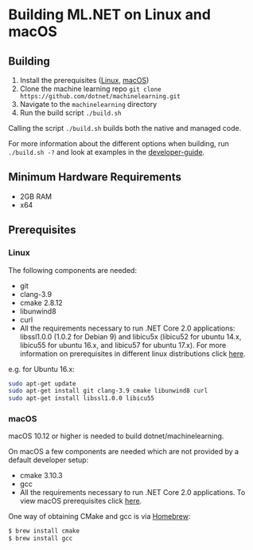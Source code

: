 Building ML.NET on Linux and macOS
==========================================
## Building

1. Install the prerequisites ([Linux](#user-content-linux), [macOS](#user-content-macos))
2. Clone the machine learning repo `git clone https://github.com/dotnet/machinelearning.git`
3. Navigate to the `machinelearning` directory
4. Run the build script `./build.sh`

Calling the script `./build.sh` builds both the native and managed code.

For more information about the different options when building, run `./build.sh -?` and look at examples in the [developer-guide](../project-docs/developer-guide.md).

## Minimum Hardware Requirements
- 2GB RAM
- x64

## Prerequisites

### Linux

The following components are needed:

* git
* clang-3.9
* cmake 2.8.12
* libunwind8
* curl
* All the requirements necessary to run .NET Core 2.0 applications: libssl1.0.0 (1.0.2 for Debian 9) and libicu5x (libicu52 for ubuntu 14.x, libicu55 for ubuntu 16.x, and libicu57 for ubuntu 17.x). For more information on prerequisites in different linux distributions click [here](https://docs.microsoft.com/en-us/dotnet/core/linux-prerequisites?tabs=netcore2x).

e.g. for Ubuntu 16.x:

```sh
sudo apt-get update
sudo apt-get install git clang-3.9 cmake libunwind8 curl
sudo apt-get install libssl1.0.0 libicu55
```

### macOS

macOS 10.12 or higher is needed to build dotnet/machinelearning.

On macOS a few components are needed which are not provided by a default developer setup:
* cmake 3.10.3
* gcc
* All the requirements necessary to run .NET Core 2.0 applications. To view macOS prerequisites click [here](https://docs.microsoft.com/en-us/dotnet/core/macos-prerequisites?tabs=netcore2x).

One way of obtaining CMake and gcc is via [Homebrew](http://brew.sh):
```sh
$ brew install cmake
$ brew install gcc
```
